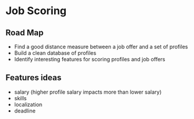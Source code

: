 # Job Scoring

## Road Map

- Find a good distance measure between a job offer and a set of profiles
- Build a clean database of profiles
- Identify interesting features for scoring profiles and job offers

## Features ideas

- salary (higher profile salary impacts more than lower salary)
- skills
- localization
- deadline